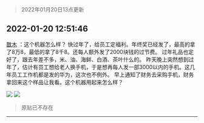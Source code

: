 > 2022年01月20日13点更新
<link rel="stylesheet" href="https://cdn.jsdelivr.net/gh/taotie6/sampleJSON@main/css/photo_show.css">
<meta name="referrer" content="no-referrer" />


 ## 2022-01-20 12:51:46 

 [㪚木](https://www.coolapk.com/feed/32957456?shareKey=ZTk2ZTNlNDI1NmFmNjFlOGVjOTc~) ：这个机器怎么样？
快过年了，给员工定福利。年终奖已经发了，最高的拿了8万8，最低的拿了8千8。还每人额外发了2000块钱的过节费。
过年礼品也定好了，跟去年差不多，米、油、海鲜、白酒、茶叶什么的。
昨天晚上突然想到过年了，估计有员工想给老人换手机<!--break-->，于是想再每人发一部3000以内的手机。这几年员工工作机都是发的华为，这次也不例外。
早上通知了财务去采购手机，财务拿回来这个样品让我看。这个机器用起来怎么样？ 

<div class="album">
<img class="img-item" src="http://image.coolapk.com/feed/2022/0120/12/1081091_8c3690a9_4305_374_927@2494x3325.jpeg" />
<img class="img-item" src="http://image.coolapk.com/feed/2022/0120/12/1081091_444171f9_4305_3747_701@2494x3325.jpeg" />
</div>

> 原贴已不存在 

 ------- 

